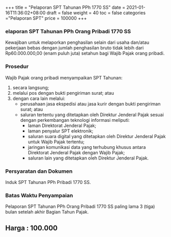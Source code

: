+++
title = "Pelaporan SPT Tahunan PPh 1770 SS"
date = 2021-01-16T11:36:02+08:00
draft = false
weight = 40
toc = false
categories ="Pelaporan SPT"
price = 100000
+++
### elaporan SPT Tahunan PPh Orang Pribadi 1770 SS
Kewajiban untuk melaporkan penghasilan selain dari usaha dan/atau pekerjaan bebas dengan jumlah penghasilan bruto tidak lebih dari Rp60.000.000,00 (enam puluh juta) setahun bagi Wajib Pajak orang pribadi.

### Prosedur
Wajib Pajak orang pribadi menyampaikan SPT Tahunan:
1. secara langsung;
2. melalui pos dengan bukti pengiriman surat; atau
3. dengan cara lain melalui:
    - perusahaan jasa ekspedisi atau jasa kurir dengan bukti pengiriman surat; atau
    - saluran tertentu yang ditetapkan oleh Direktur Jenderal Pajak sesuai dengan perkembangan teknologi informasi meliputi:
        - laman Direktorat Jenderal Pajak;
        - laman penyalur SPT elektronik;
        - saluran suara digital yang ditetapkan oleh Direktur Jenderal Pajak untuk Wajib Pajak tertentu;
        - jaringan komunikasi data yang terhubung khusus antara Direktorat Jenderal Pajak dengan Wajib Pajak;
        - saluran lain yang ditetapkan oleh Direktur Jenderal Pajak.

### Persyaratan dan Dokumen
Induk SPT Tahunan PPh Pribadi 1770 SS.

### Batas Waktu Penyampaian
Pelaporan SPT Tahunan PPh Orang Pribadi 1770 SS paling lama 3 (tiga) bulan setelah akhir Bagian Tahun Pajak.

## Harga : 100.000